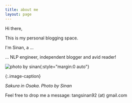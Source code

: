 ```yaml
---
title: about me
layout: page
---
```


Hi there,

This is my personal blogging space. 



I'm Sinan, a ...

  … NLP engineer, independent blogger and avid reader!

![photo by sinan](../assets/images/sakura.jpg){:style="margin:0 auto"}

{:.image-caption}

*Sakura in Osaka. Photo by Sinan*



Feel free to drop me a message: tangsinan92 (at) gmail.com

